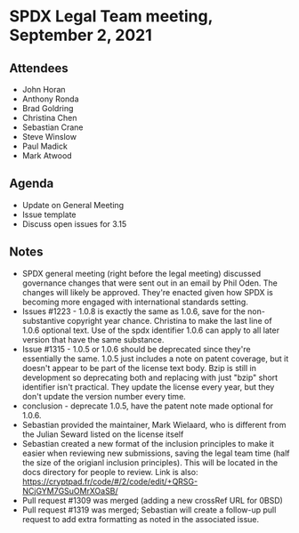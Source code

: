 # SPDX Legal Team meeting, September 2, 2021

## Attendees
* John Horan
* Anthony Ronda
* Brad Goldring
* Christina Chen
* Sebastian Crane
* Steve Winslow
* Paul Madick
* Mark Atwood

## Agenda
* Update on General Meeting
* Issue template
* Discuss open issues for 3.15

## Notes
* SPDX general meeting (right before the legal meeting) discussed governance changes that were sent out in an email by Phil Oden. The changes will likely be approved. They're enacted given how SPDX is becoming more engaged with international standards setting. 
* Issues #1223 - 1.0.8 is exactly the same as 1.0.6, save for the non-substantive copyright year chance. Christina to make the last line of 1.0.6 optional text. Use of the spdx identifier 1.0.6 can apply to all later version that have the same substance. 
* Issue #1315 - 1.0.5 or 1.0.6 should be deprecated since they're essentially the same. 1.0.5 just includes a note on patent coverage, but it doesn't appear to be part of the license text body. Bzip is still in development so deprecating both and replacing with just "bzip" short identifier isn't practical. They update the license every year, but they don't update the version number every time. 
* conclusion - deprecate 1.0.5, have the patent note made optional for 1.0.6. 
* Sebastian provided the maintainer, Mark Wielaard, who is different from the Julian Seward listed on the license itself
* Sebastian created a new format of the inclusion principles to make it easier when reviewing new submissions, saving the legal team time (half the size of the origianl inclusion principles). This will be located in the docs directory for people to review. Link is also: https://cryptpad.fr/code/#/2/code/edit/+QRSG-NCjGYM7GSuOMrXOaSB/
* Pull request #1309 was merged (adding a new crossRef URL for 0BSD)
* Pull request #1319 was merged; Sebastian will create a follow-up pull request to add extra formatting as noted in the associated issue.
